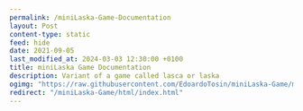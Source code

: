 ```yaml
---
permalink: /miniLaska-Game-Documentation
layout: Post
content-type: static
feed: hide
date: 2021-09-05
last_modified_at: 2024-03-03 12:30:00 +0100
title: miniLaska Game Documentation
description: Variant of a game called lasca or laska
ogimg: "https://raw.githubusercontent.com/EdoardoTosin/miniLaska-Game/main/doc/example.jpg"
redirect: "/miniLaska-Game/html/index.html"
---
```

